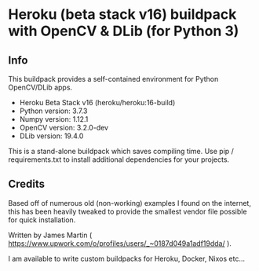 # Heroku (beta stack v16) buildpack with OpenCV & DLib (for Python 3) 

## Info
This buildpack provides a self-contained environment for Python OpenCV/DLib apps.

* Heroku Beta Stack v16 (heroku/heroku:16-build)
* Python version: 3.7.3
* Numpy version: 1.12.1
* OpenCV version: 3.2.0-dev
* DLib version: 19.4.0

This is a stand-alone buildpack which saves compiling time. Use pip / requirements.txt to install additional dependencies for your projects.

## Credits

Based off of numerous old (non-working) examples I found on the internet, this has been heavily tweaked to provide the smallest vendor file possible for quick installation.

Written by James Martin ( https://www.upwork.com/o/profiles/users/_~0187d049a1adf19dda/ ).

I am available to write custom buildpacks for Heroku, Docker, Nixos etc...
